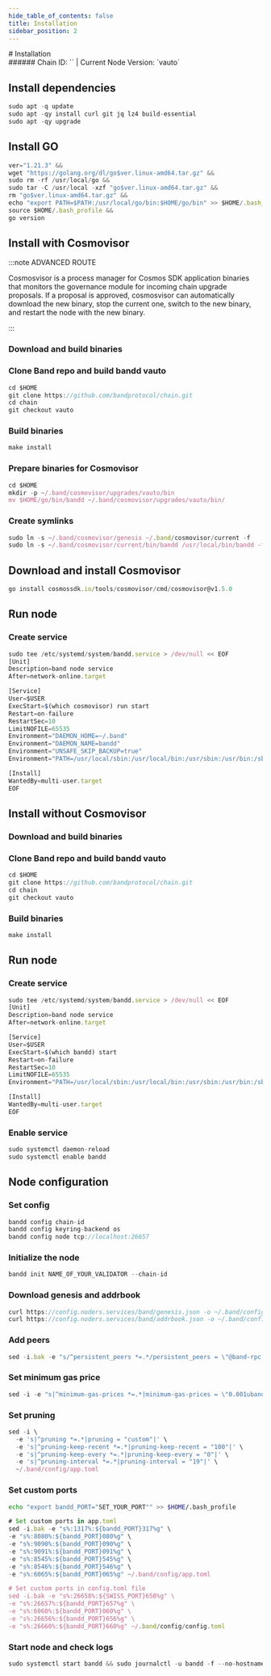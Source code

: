 ```yaml
---
hide_table_of_contents: false
title: Installation
sidebar_position: 2
---
```


<div class="h1-with-icon icon-band">
# Installation
</div>
###### Chain ID: `` | Current Node Version: `vauto`

## Install dependencies

```js
sudo apt -q update
sudo apt -qy install curl git jq lz4 build-essential
sudo apt -qy upgrade
```

## Install GO
```js
ver="1.21.3" &&
wget "https://golang.org/dl/go$ver.linux-amd64.tar.gz" &&
sudo rm -rf /usr/local/go &&
sudo tar -C /usr/local -xzf "go$ver.linux-amd64.tar.gz" &&
rm "go$ver.linux-amd64.tar.gz" &&
echo "export PATH=$PATH:/usr/local/go/bin:$HOME/go/bin" >> $HOME/.bash_profile &&
source $HOME/.bash_profile &&
go version
```

## Install with Cosmovisor
:::note ADVANCED ROUTE

Cosmosvisor is a process manager for Cosmos SDK application binaries that monitors the governance module for incoming chain upgrade proposals. If a proposal is approved, cosmosvisor can automatically download the new binary, stop the current one, switch to the new binary, and restart the node with the new binary.

:::
### Download and build binaries
### Clone Band repo and build bandd vauto
```js
cd $HOME
git clone https://github.com/bandprotocol/chain.git
cd chain
git checkout vauto
```

### Build binaries
```js
make install
```
### Prepare binaries for Cosmovisor
```js
cd $HOME
mkdir -p ~/.band/cosmovisor/upgrades/vauto/bin
mv $HOME/go/bin/bandd ~/.band/cosmovisor/upgrades/vauto/bin/
```

### Create symlinks
```js
sudo ln -s ~/.band/cosmovisor/genesis ~/.band/cosmovisor/current -f
sudo ln -s ~/.band/cosmovisor/current/bin/bandd /usr/local/bin/bandd -f
```

## Download and install Cosmovisor
```js
go install cosmossdk.io/tools/cosmovisor/cmd/cosmovisor@v1.5.0
```

## Run node
### Create service
```js
sudo tee /etc/systemd/system/bandd.service > /dev/null << EOF
[Unit]
Description=band node service
After=network-online.target

[Service]
User=$USER
ExecStart=$(which cosmovisor) run start
Restart=on-failure
RestartSec=10
LimitNOFILE=65535
Environment="DAEMON_HOME=~/.band"
Environment="DAEMON_NAME=bandd"
Environment="UNSAFE_SKIP_BACKUP=true"
Environment="PATH=/usr/local/sbin:/usr/local/bin:/usr/sbin:/usr/bin:/sbin:/bin:/usr/games:/usr/local/games:/snap/bin:~/.band/cosmovisor/current/bin"

[Install]
WantedBy=multi-user.target
EOF
```

## Install without Cosmovisor

### Download and build binaries
### Clone Band repo and build bandd vauto
```js
cd $HOME
git clone https://github.com/bandprotocol/chain.git
cd chain
git checkout vauto
```

### Build binaries
```js
make install
```

## Run node
### Create service
```js
sudo tee /etc/systemd/system/bandd.service > /dev/null << EOF
[Unit]
Description=band node service
After=network-online.target

[Service]
User=$USER
ExecStart=$(which bandd) start
Restart=on-failure
RestartSec=10
LimitNOFILE=65535
Environment="PATH=/usr/local/sbin:/usr/local/bin:/usr/sbin:/usr/bin:/sbin:/bin:/usr/games:/usr/local/games:/snap/bin"

[Install]
WantedBy=multi-user.target
EOF
```

### Enable service
```js
sudo systemctl daemon-reload
sudo systemctl enable bandd
```

## Node configuration
### Set config
```js
bandd config chain-id 
bandd config keyring-backend os
bandd config node tcp://localhost:26657
```

### Initialize the node
```js
bandd init NAME_OF_YOUR_VALIDATOR --chain-id 
```

### Download genesis and addrbook
```js
curl https://config.noders.services/band/genesis.json -o ~/.band/config/genesis.json
curl https://config.noders.services/band/addrbook.json -o ~/.band/config/addrbook.json
```
### Add peers
```js
sed -i.bak -e "s/^persistent_peers *=.*/persistent_peers = \"@band-rpc.noders.services:\"/" ~/.band/config/config.toml
```

### Set minimum gas price
```js
sed -i -e "s|^minimum-gas-prices *=.*|minimum-gas-prices = \"0.001uband\"|" ~/.band/config/app.toml
```
### Set pruning
```js
sed -i \
  -e 's|^pruning *=.*|pruning = "custom"|' \
  -e 's|^pruning-keep-recent *=.*|pruning-keep-recent = "100"|' \
  -e 's|^pruning-keep-every *=.*|pruning-keep-every = "0"|' \
  -e 's|^pruning-interval *=.*|pruning-interval = "19"|' \
  ~/.band/config/app.toml
```

### Set custom ports

```bash
echo "export bandd_PORT="SET_YOUR_PORT"" >> $HOME/.bash_profile
```

```js
# Set custom ports in app.toml
sed -i.bak -e "s%:1317%:${bandd_PORT}317%g" \
-e "s%:8080%:${bandd_PORT}080%g" \
-e "s%:9090%:${bandd_PORT}090%g" \
-e "s%:9091%:${bandd_PORT}091%g" \
-e "s%:8545%:${bandd_PORT}545%g" \
-e "s%:8546%:${bandd_PORT}546%g" \
-e "s%:6065%:${bandd_PORT}065%g" ~/.band/config/app.toml

# Set custom ports in config.toml file
sed -i.bak -e "s%:26658%:${SWISS_PORT}658%g" \
-e "s%:26657%:${bandd_PORT}657%g" \
-e "s%:6060%:${bandd_PORT}060%g" \
-e "s%:26656%:${bandd_PORT}656%g" \
-e "s%:26660%:${bandd_PORT}660%g" ~/.band/config/config.toml
```

### Start node and check logs
```js
sudo systemctl start bandd && sudo journalctl -u bandd -f --no-hostname -o cat
```
